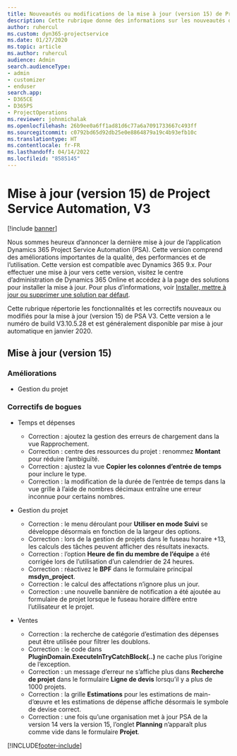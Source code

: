 ```yaml
---
title: Nouveautés ou modifications de la mise à jour (version 15) de Project Service Automation (correctif logiciel), V3
description: Cette rubrique donne des informations sur les nouveautés de la mise à jour (version 15) de Project Service Automation, V3.
author: ruhercul
ms.custom: dyn365-projectservice
ms.date: 01/27/2020
ms.topic: article
ms.author: ruhercul
audience: Admin
search.audienceType:
- admin
- customizer
- enduser
search.app:
- D365CE
- D365PS
- ProjectOperations
ms.reviewer: johnmichalak
ms.openlocfilehash: 26b9ee0a6ff1ad81d6c77a6a7091733667c493ff
ms.sourcegitcommit: c0792bd65d92db25e0e8864879a19c4b93efb10c
ms.translationtype: HT
ms.contentlocale: fr-FR
ms.lasthandoff: 04/14/2022
ms.locfileid: "8585145"
---
```

# <a name="project-service-automation-update-release-15-v3"></a>Mise à jour (version 15) de Project Service Automation, V3

[!include [banner](../includes/psa-now-project-operations.md)]

Nous sommes heureux d’annoncer la dernière mise à jour de l’application Dynamics 365 Project Service Automation (PSA). Cette version comprend des améliorations importantes de la qualité, des performances et de l’utilisation. Cette version est compatible avec Dynamics 365 9.x. Pour effectuer une mise à jour vers cette version, visitez le centre d’administration de Dynamics 365 Online et accédez à la page des solutions pour installer la mise à jour. Pour plus d’informations, voir [Installer, mettre à jour ou supprimer une solution par défaut](/power-platform/admin/install-remove-preferred-solution).

Cette rubrique répertorie les fonctionnalités et les correctifs nouveaux ou modifiés pour la mise à jour (version 15) de PSA V3. Cette version a le numéro de build V3.10.5.28 et est généralement disponible par mise à jour automatique en janvier 2020.

## <a name="update-release-15"></a>Mise à jour (version 15) 

### <a name="enhancements"></a>Améliorations

- Gestion du projet

### <a name="bug-fixes"></a>Correctifs de bogues

- Temps et dépenses

  - Correction : ajoutez la gestion des erreurs de chargement dans la vue Rapprochement.
  - Correction : centre des ressources du projet : renommez **Montant** pour réduire l’ambiguïté.
  - Correction : ajustez la vue **Copier les colonnes d’entrée de temps** pour inclure le type.
  - Correction : la modification de la durée de l’entrée de temps dans la vue grille à l’aide de nombres décimaux entraîne une erreur inconnue pour certains nombres.

- Gestion du projet

  - Correction : le menu déroulant pour **Utiliser en mode Suivi** se développe désormais en fonction de la largeur des options.
  - Correction : lors de la gestion de projets dans le fuseau horaire +13, les calculs des tâches peuvent afficher des résultats inexacts.
  - Correction : l’option **Heure de fin du membre de l’équipe** a été corrigée lors de l’utilisation d’un calendrier de 24 heures.
  - Correction : réactivez le **BPF** dans le formulaire principal **msdyn_project**.
  - Correction : le calcul des affectations n’ignore plus un jour.
  - Correction : une nouvelle bannière de notification a été ajoutée au formulaire de projet lorsque le fuseau horaire diffère entre l’utilisateur et le projet.

- Ventes

  - Correction : la recherche de catégorie d’estimation des dépenses peut être utilisée pour filtrer les doublons.
  - Correction : le code dans **PluginDomain.ExecuteInTryCatchBlock(..)** ne cache plus l’origine de l’exception.
  - Correction : un message d’erreur ne s’affiche plus dans **Recherche de projet** dans le formulaire **Ligne de devis** lorsqu’il y a plus de 1000 projets.
  - Correction : la grille **Estimations** pour les estimations de main-d’œuvre et les estimations de dépense affiche désormais le symbole de devise correct.
  - Correction : une fois qu’une organisation met à jour PSA de la version 14 vers la version 15, l’onglet **Planning** n’apparaît plus comme vide dans le formulaire **Projet**.


[!INCLUDE[footer-include](../includes/footer-banner.md)]

